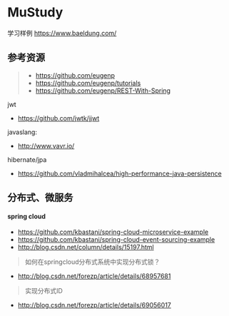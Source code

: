 # MuStudy
学习样例
https://www.baeldung.com/   

## 参考资源
> - https://github.com/eugenp
> - https://github.com/eugenp/tutorials 
> - https://github.com/eugenp/REST-With-Spring

jwt
  - https://github.com/jwtk/jjwt

javaslang:
  - http://www.vavr.io/
  

hibernate/jpa
  - https://github.com/vladmihalcea/high-performance-java-persistence

## 分布式、微服务
#### spring cloud
- https://github.com/kbastani/spring-cloud-microservice-example
- https://github.com/kbastani/spring-cloud-event-sourcing-example
- http://blog.csdn.net/column/details/15197.html

> 如何在springcloud分布式系统中实现分布式锁？
- http://blog.csdn.net/forezp/article/details/68957681
  
> 实现分布式ID
- http://blog.csdn.net/forezp/article/details/69056017
